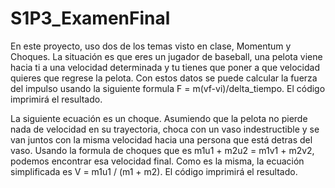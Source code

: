 # S1P3_ExamenFinal

En este proyecto, uso dos de los temas visto en clase, Momentum y Choques. La situación es que eres un jugador de baseball, una pelota viene hacia ti a una velocidad determinada y tu tienes que poner a que velocidad quieres que regrese la pelota. Con estos datos se puede calcular la fuerza del impulso usando la siguiente formula F = m(vf-vi)/delta_tiempo. El código imprimirá el resultado.

La siguiente ecuación es un choque. Asumiendo que la pelota no pierde nada de velocidad en su trayectoria, choca con un vaso indestructible y se van juntos con la misma velocidad hacia una persona que está detras del vaso. Usando la formula de choques que es m1u1 + m2u2 = m1v1 + m2v2, podemos encontrar esa velocidad final. Como es la misma, la ecuación simplificada es V = m1u1 / (m1 + m2). El código imprimirá el resultado.
